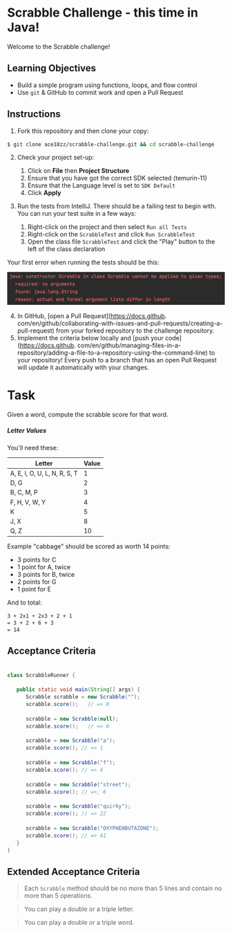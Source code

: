 # Scrabble Challenge - this time in Java!

Welcome to the Scrabble challenge!

## Learning Objectives
- Build a simple program using functions, loops, and flow control
- Use `git` & GitHub to commit work and open a Pull Request

## Instructions

1. Fork this repository and then clone your copy:
```sh
$ git clone ace18zz/scrabble-challenge.git && cd scrabble-challenge
```

2. Check your project set-up:
   1. Click on **File** then **Project Structure**
   2. Ensure that you have got the correct SDK selected (temurin-11)
   3. Ensure that the Language level is set to `SDK Default`
   4. Click **Apply**

3. Run the tests from IntelliJ. There should be a failing test to begin with. You can run your test suite in a few ways:
   1. Right-click on the project and then select `Run all Tests`
   2. Right-click on the `ScrabbleTest` and click `Run ScrabbleTest`
   3. Open the class file `ScrabbleTest` and click the "Play" button to the left of the class declaration

Your first error when running the tests should be this:

![Initial Error](images/InitialError.png)

4. In GitHub, [open a Pull Request](https://docs.github.
   com/en/github/collaborating-with-issues-and-pull-requests/creating-a-pull-request) from your forked repository to the challenge repository.
5. Implement the criteria below locally and [push your code](https://docs.github.
   com/en/github/managing-files-in-a-repository/adding-a-file-to-a-repository-using-the-command-line) to your repository! Every push to a branch that has an open Pull Request will update it automatically with your changes.

# Task

Given a word, compute the scrabble score for that word.

##### Letter Values

You'll need these:

| Letter                        | Value  |
| ----                          |  ----  |
| A, E, I, O, U, L, N, R, S, T  |     1  |
| D, G                          |     2  |
| B, C, M, P                    |     3  |
| F, H, V, W, Y                 |     4  |
| K                             |     5  |
| J, X                          |     8  |
| Q, Z                          |     10 |

Example
"cabbage" should be scored as worth 14 points:

- 3 points for C
- 1 point for A, twice
- 3 points for B, twice
- 2 points for G
- 1 point for E

And to total:

```
3 + 2x1 + 2x3 + 2 + 1
= 3 + 2 + 6 + 3
= 14
```

## Acceptance Criteria

```java

class ScrabbleRunner {

   public static void main(String[] args) {
      Scrabble scrabble = new Scrabble("");
      scrabble.score();   // => 0

      scrabble = new Scrabble(null);
      scrabble.score();   // => 0

      scrabble = new Scrabble("a");
      scrabble.score(); // => 1

      scrabble = new Scrabble("f");
      scrabble.score(); // => 4

      scrabble = new Scrabble("street");
      scrabble.score(); // =>, 6

      scrabble = new Scrabble("quirky");
      scrabble.score(); // => 22

      scrabble = new Scrabble("OXYPHENBUTAZONE");
      scrabble.score(); // => 41
   }
}
```

## Extended Acceptance Criteria
> Each `Scrabble` method should be no more than 5 lines and contain no more than 5 operations.

> You can play a double or a triple letter.

> You can play a double or a triple word.
